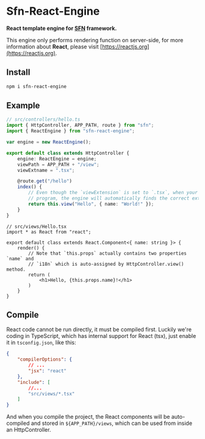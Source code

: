 # Sfn-React-Engine

**React template engine for [SFN](https://github.com/hyurl/sfn) framework.**

This engine only performs rendering function on server-side, for more 
information about **React**, please visit 
[https://reactjs.org](https://reactjs.org).

## Install

```sh
npm i sfn-react-engine
```

## Example

```typescript
// src/controllers/hello.ts
import { HttpController, APP_PATH, route } from "sfn";
import { ReactEngine } from "sfn-react-engine";

var engine = new ReactEngine();

export default class extends HttpController {
    engine: ReactEngine = engine;
    viewPath = APP_PATH + "/view";
    viewExtname = ".tsx";

    @route.get("/hello")
    index() {
        // Even though the `viewExtension` is set to `.tsx`, when your run the 
        // program, the engine will automatically finds the correct extname.
        return this.view("Hello", { name: "World!" });
    }
}
```

```tsx
// src/views/Hello.tsx
import * as React from "react";

export default class extends React.Component<{ name: string }> {
    render() {
        // Note that `this.props` actually contains two properties `name` and 
        // `i18n` which is auto-assigned by HttpController.view() method.
        return (
            <h1>Hello, {this.props.name}!</h1>
        )
    }
}
```

## Compile

React code cannot be run directly, it must be compiled first. Luckily we're 
coding in TypeScript, which has internal support for React (tsx), just enable it
in `tsconfig.json`, like this:

```json
{
    "compilerOptions": {
        // ...
        "jsx": "react"
    },
    "include": [
        //...
        "src/views/*.tsx"
    ]
}
```

And when you compile the project, the React components will be auto-compiled and 
stored in `${APP_PATH}/views`, which can be used from inside an HttpController.